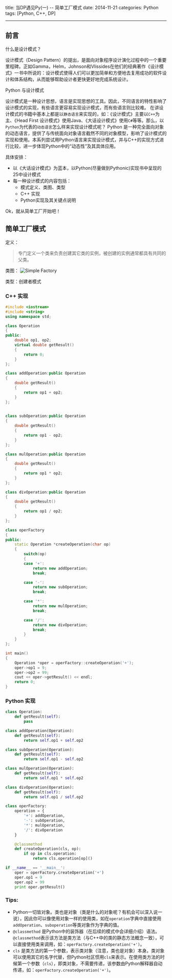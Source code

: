 title: 当DP遇见Py(一) -- 简单工厂模式
date: 2014-11-21
categories: Python
tags: [Python, C++, DP]

---

## 前言

什么是设计模式？
> 
设计模式（Design Pattern）的提出，是面向对象程序设计演化过程中的一个重要里程碑。正如Gamma，Helm，Johnson和Vlissides在他们的经典著作《设计模式》一书中所说的：设计模式使得人们可以更加简单和方便地去复用成功的软件设计和体系结构，从而能够帮助设计者更快更好地完成系统设计。

Python 与设计模式

设计模式是一种设计思想，语言是实现思想的工具。因此，不同语言的特性影响了设计模式的实现，有些语言更容易实现设计模式，而有些语言则比较难。
在讲设计模式的书籍中基本上都是以`静态语言`来实现的，如：《设计模式》主要以`C++`为主、《Head First 设计模式》使用Java、《大话设计模式》使用`C#`等等。那么，以`Python`为代表的`动态语言`怎么样来实现设计模式呢？
Python 是一种完全面向对象的动态语言，提供了与传统面向对象语言截然不同的对象模型，影响了设计模式的实现和使用。本系列尝试用Python语言来实现设计模式，并与C++的实现方式进行比较，进一步体现Python中的“动态性”及其具体应用。

<!-- more -->

具体安排：

- 以《大话设计模式》为蓝本，以Python(尽量做到Pythonic)实现书中呈现的25中设计模式
- 每一种设计模式的内容包括：
    - 模式定义、类图、类型
    - C++ 实现
    - Python实现及其关键点说明


Ok，就从简单工厂开始吧！
    



## 简单工厂模式

定义：
> 专门定义一个类来负责创建其它类的实例，被创建的实例通常都具有共同的父类。

类图：
![Simple Factory][1]

类型：创建者模式


### C++ 实现
```C++
#include <iostream>
#include <string>
using namespace std;

class Operation
{
public:
	double op1, op2;
	virtual double getResult()
	{
		return 0;
	}
};

class addOperation:public Operation
{
	double getResult()
	{
		return op1 + op2;
	}
};

 
class subOperation:public Operation
{
	double getResult()
	{
		return op1 - op2;
	}
};

class mulOperation:public Operation
{
	double getResult()
	{
		return op1 * op2;
	}
};

class divOperation:public Operation
{
	double getResult()
	{
		return op1 / op2;
	}
};

class operFactory
{
public:
	static Operation *createOperation(char op)
	{
		switch(op)
		{
		case '+':
			return new addOperation;
			break;

		case '-':
			return new subOperation;
			break;

		case '*':
			return new mulOperation;
			break;

		case '/':
			return new divOperation;
			break;
		}
	}
};

int main()
{
	Operation *oper = operFactory::createOperation('+');
	oper->op1 = 9;
	oper->op2 = 99;
	cout << oper->getResult() << endl;
	return 0;
}
```

### Python 实现
```python
class Operation:
    def getResult(self):
        pass

class addOperation(Operation):
    def getResult(self):
        return self.op1 + self.op2

class subOperation(Operation):
    def getResult(self):
        return self.op1 - self.op2

class mulOperation(Operation):
    def getResult(self):
        return self.op1 * self.op2

class divOperation(Operation):
    def getResult(self):
        return self.op1 / self.op2

class operFactory:
    operation = {
        '+': addOperation,
        '-': subOperation,
        '*': mulOperation,
        '/': divOperation
    }

    @classmethod
    def createOperation(cls, op):
        if op in cls.operation:
            return cls.operation[op]()

if __name__ == '__main__':
    oper = operFactory.createOperation('+')
    oper.op1 = 9
    oper.op2 = 99
    print oper.getResult()
```


### Tips:

- Python一切皆对象。类也是对象（类是什么的对象呢？有机会可以深入说一说），因此你可以像使用对象一样的使用类，如在`operation`字典中直接使用`addOperation`、`suboperation`等类对象作为字典的值。
- `@classmethod` 是Python中的装饰器（在后续的模式中会详细介绍）语法。`@classmethod`表示该方法是类方法（与C++中的类的静态方法概念一致），可以直接使用类来调用，如：`operFactory.createOperation('+')`。
- `cls` 是类方法的第一个参数，表示类对象（注意，类也是对象）本身。类对象可以使用其它的名字代替，但Python社区惯用`cls`来表示。在使用类方法的时候第一个参数（`cls`），即类对象，不需要传递，该参数由Python解释器自动传递，如：`operFactory.createOperation('+')`。


[1]: http://78rbbi.com1.z0.glb.clouddn.com/简单工厂模式.png
